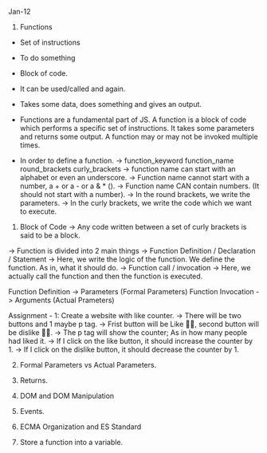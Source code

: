 Jan-12
1. Functions
- Set of instructions
- To do something
- Block of code.
- It can be used/called and again.
- Takes some data, does something and gives an output.

- Functions are a fundamental part of JS. A function is a block of code which performs a specific set of instructions. It takes some parameters and returns some output. A function may or may not be invoked multiple times.

- In order to define a function.
-> function_keyword function_name round_brackets curly_brackets
-> function name can start with an alphabet or even an underscore.
-> Function name cannot start with a number, a + or a - or a & * ().
-> Function name CAN contain numbers. (It should not start with a number).
-> In the round brackets, we write the parameters.
-> In the curly brackets, we write the code which we want to execute.

1. Block of Code -> Any code written between a set of curly brackets is said to be a block.

-> Function is divided into 2 main things
-> Function Definition / Declaration / Statement -> Here, we write the logic of the function. We define the function. As in, what it should do.
-> Function call / invocation -> Here, we actually call the function and then the function is executed.


Function Definition -> Parameters (Formal Parameters)
Function Invocation -> Arguments (Actual Prameters)


Assignment - 1: Create a website with like counter.
-> There will be two buttons and 1 maybe p tag.
-> Frist button will be Like 👍🏻, second button will be dislike 👎🏻.
-> The p tag will show the counter; As in how many people had liked it.
-> If I click on the like button, it should increase the counter by 1.
-> If I click on the dislike button, it should decrease the counter by 1.



2. Formal Parameters vs Actual Parameters.

2. Returns.
3. DOM and DOM Manipulation
4. Events.
5. ECMA Organization and ES Standard
6. Store a function into a variable.
